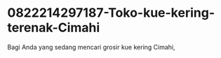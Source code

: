 # 0822214297187-Toko-kue-kering-terenak-Cimahi
Bagi Anda yang sedang mencari grosir kue kering Cimahi,
